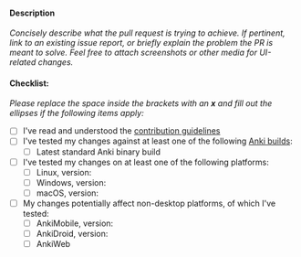 #### Description

*Concisely describe what the pull request is trying to achieve. If pertinent, link to an existing issue report, or briefly explain the problem the PR is meant to solve. Feel free to attach screenshots or other media for UI-related changes.*


#### Checklist:

*Please replace the space inside the brackets with an **x** and fill out the ellipses if the following items apply:*

- [ ] I've read and understood the [contribution guidelines](./CONTRIBUTING.md)
- [ ] I've tested my changes against at least one of the following [Anki builds](https://apps.ankiweb.net/#download):
  - [ ] Latest standard Anki binary build
- [ ] I've tested my changes on at least one of the following platforms:
  - [ ] Linux, version:
  - [ ] Windows, version:
  - [ ] macOS, version: 
- [ ] My changes potentially affect non-desktop platforms, of which I've tested:
  - [ ] AnkiMobile, version:
  - [ ] AnkiDroid, version:
  - [ ] AnkiWeb
